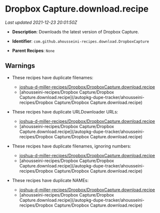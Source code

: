 # Dropbox Capture.download.recipe

_Last updated 2021-12-23 20:01:50Z_

- **Description**: Downloads the latest version of Dropbox Capture.

- **Identifier**: `com.github.ahousseini-recipes.download.DropboxCapture`

- **Parent Recipes**: `None`


## Warnings

- These recipes have duplicate filenames:
    - [joshua-d-miller-recipes/Dropbox/DropboxCapture.download.recipe](/autopkg-dupe-tracker/joshua-d-miller-recipes/Dropbox/DropboxCapture.download.recipe)
    - [ahousseini-recipes/Dropbox Capture/Dropbox Capture.download.recipe](/autopkg-dupe-tracker/ahousseini-recipes/Dropbox Capture/Dropbox Capture.download.recipe)

- These recipes have duplicate URLDownloader URLs:
    - [joshua-d-miller-recipes/Dropbox/DropboxCapture.download.recipe](/autopkg-dupe-tracker/joshua-d-miller-recipes/Dropbox/DropboxCapture.download.recipe)
    - [ahousseini-recipes/Dropbox Capture/Dropbox Capture.download.recipe](/autopkg-dupe-tracker/ahousseini-recipes/Dropbox Capture/Dropbox Capture.download.recipe)

- These recipes have duplicate filenames, ignoring numbers:
    - [joshua-d-miller-recipes/Dropbox/DropboxCapture.download.recipe](/autopkg-dupe-tracker/joshua-d-miller-recipes/Dropbox/DropboxCapture.download.recipe)
    - [ahousseini-recipes/Dropbox Capture/Dropbox Capture.download.recipe](/autopkg-dupe-tracker/ahousseini-recipes/Dropbox Capture/Dropbox Capture.download.recipe)

- These recipes have duplicate NAMEs:
    - [joshua-d-miller-recipes/Dropbox/DropboxCapture.download.recipe](/autopkg-dupe-tracker/joshua-d-miller-recipes/Dropbox/DropboxCapture.download.recipe)
    - [ahousseini-recipes/Dropbox Capture/Dropbox Capture.download.recipe](/autopkg-dupe-tracker/ahousseini-recipes/Dropbox Capture/Dropbox Capture.download.recipe)